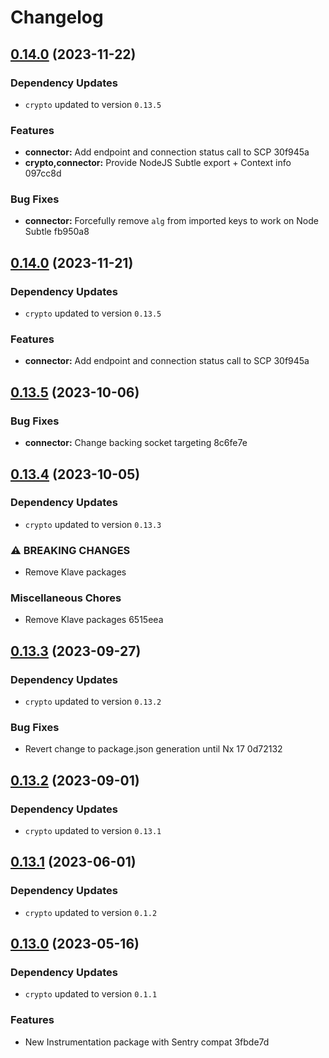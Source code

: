 # Changelog
## [0.14.0](///compare/connector@0.13.5...connector@0.14.0) (2023-11-22)

### Dependency Updates

* `crypto` updated to version `0.13.5`

### Features

* **connector:** Add endpoint and connection status call to SCP 30f945a
* **crypto,connector:** Provide NodeJS Subtle export + Context info 097cc8d


### Bug Fixes

* **connector:** Forcefully remove `alg` from imported keys to work on Node Subtle fb950a8

## [0.14.0](///compare/connector@0.13.5...connector@0.14.0) (2023-11-21)

### Dependency Updates

* `crypto` updated to version `0.13.5`

### Features

* **connector:** Add endpoint and connection status call to SCP 30f945a

## [0.13.5](///compare/connector@0.13.4...connector@0.13.5) (2023-10-06)


### Bug Fixes

* **connector:** Change backing socket targeting 8c6fe7e

## [0.13.4](///compare/connector@0.13.3...connector@0.13.4) (2023-10-05)

### Dependency Updates

* `crypto` updated to version `0.13.3`

### ⚠ BREAKING CHANGES

* Remove Klave packages

### Miscellaneous Chores

* Remove Klave packages 6515eea

## [0.13.3](///compare/connector@0.13.2...connector@0.13.3) (2023-09-27)

### Dependency Updates

* `crypto` updated to version `0.13.2`

### Bug Fixes

* Revert change to package.json generation until Nx 17 0d72132

## [0.13.2](///compare/connector@0.13.1...connector@0.13.2) (2023-09-01)

### Dependency Updates

* `crypto` updated to version `0.13.1`
## [0.13.1](///compare/connector@0.13.0...connector@0.13.1) (2023-06-01)

### Dependency Updates

* `crypto` updated to version `0.1.2`
## [0.13.0](///compare/connector@0.12.4...connector@0.13.0) (2023-05-16)

### Dependency Updates

* `crypto` updated to version `0.1.1`

### Features

* New Instrumentation package with Sentry compat 3fbde7d
